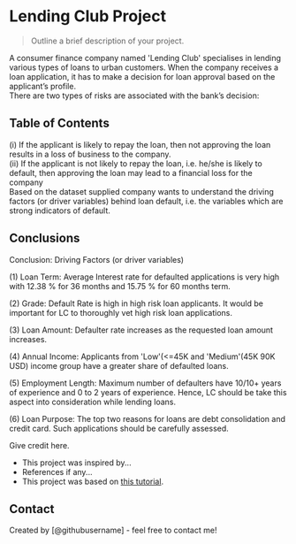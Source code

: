 # Lending Club Project
> Outline a brief description of your project.

A consumer finance company named 'Lending Club' specialises in lending various types of loans to urban customers. When the company receives a loan application, it has to make a decision for loan approval based on the applicant’s profile. <br>There are two types of risks are associated with the bank’s decision:
## Table of Contents
(i) If the applicant is likely to repay the loan, then not approving the loan results in a loss of business to the company.<br>
(ii) If the applicant is not likely to repay the loan, i.e. he/she is likely to default, then approving the loan may lead to a financial loss for the company<br>
Based on the dataset supplied company wants to understand the driving factors (or driver variables) behind loan default, i.e. the variables which are strong indicators of default.



## Conclusions
Conclusion:
Driving Factors (or driver variables)

(1) Loan Term: Average Interest rate for defaulted applications is very high with 12.38 % for 36 months and 15.75 % for 60 months term.

(2) Grade: Default Rate is high in high risk loan applicants. It would be important for LC to thoroughly vet high risk loan applications.

(3) Loan Amount: Defaulter rate increases as the requested loan amount increases.

(4) Annual Income: Applicants from 'Low'(<=45K and 'Medium'(45K 90K USD) income group have a greater share of defaulted loans.

(5) Employment Length: Maximum number of defaulters have 10/10+ years of experience and 0 to 2 years of experience. Hence, LC should be take this aspect into consideration while lending loans.

(6) Loan Purpose: The top two reasons for loans are debt consolidation and credit card. Such applications should be carefully assessed.

Give credit here.
- This project was inspired by...
- References if any...
- This project was based on [this tutorial](https://www.example.com).


## Contact
Created by [@githubusername] - feel free to contact me!


<!-- Optional -->
<!-- ## License -->
<!-- This project is open source and available under the [... License](). -->

<!-- You don't have to include all sections - just the one's relevant to your project -->